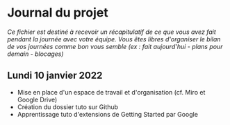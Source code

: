 # Journal du projet

*Ce fichier est destiné à recevoir un récapitulatif de ce que vous avez fait pendant la journée avec votre équipe. Vous êtes libres d'organiser le bilan de vos journées comme bon vous semble (ex : fait aujourd'hui - plans pour demain - blocages)*

## Lundi 10 janvier 2022

- Mise en place d'un espace de travail et d'organisation (cf. Miro et Google Drive)
- Création du dossier tuto sur Github
- Apprentissage tuto d'extensions de Getting Started par Google